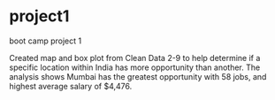 # project1
boot camp project 1


Created map and box plot from Clean Data 2-9 to help determine if a specific location within India has more opportunity than another. The analysis shows 
Mumbai has the greatest opportunity with 58 jobs, and highest average salary of $4,476.  
